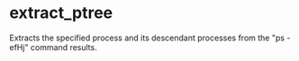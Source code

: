 # extract_ptree
Extracts the specified process and its descendant processes from the "ps -efHj" command results.
